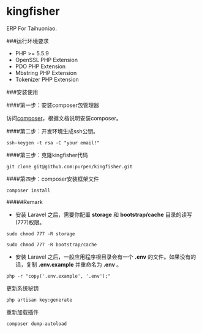 
# kingfisher

ERP For Taihuoniao.

###运行环境要求

* PHP >= 5.5.9
* OpenSSL PHP Extension
* PDO PHP Extension
* Mbstring PHP Extension
* Tokenizer PHP Extension

###安装使用

####第一步：安装composer包管理器

访问[composer](http://pkg.phpcomposer.com/)，根据文档说明安装composer。
    
####第二步：开发环境生成ssh公钥。

```
ssh-keygen -t rsa -C "your email!"
```

####第三步：克隆kingfisher代码

```
git clone git@github.com:purpen/kingfisher.git
```

####第四步：composer安装框架文件

```
composer install
```

#####Remark
* 安装 Laravel 之后，需要你配置 **storage** 和 **bootstrap/cache** 目录的读写(777)权限。

```
sudo chmod 777 -R storage 
```
```
sudo chmod 777 -R bootstrap/cache
```

* 安装 Laravel 之后，一般应用程序根目录会有一个 **.env** 的文件。如果没有的话，复制 **.env.example** 并重命名为 **.env** 。

```
php -r "copy('.env.example', '.env');"
```

更新系统秘钥
```
php artisan key:generate
```
重新加载插件
```
composer dump-autoload
```